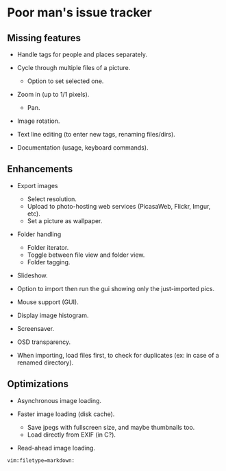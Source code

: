 Poor man's issue tracker
========================


Missing features
----------------

- Handle tags for people and places separately.

- Cycle through multiple files of a picture.
  - Option to set selected one.

- Zoom in (up to 1/1 pixels).
  - Pan.

- Image rotation.

- Text line editing (to enter new tags, renaming files/dirs).

- Documentation (usage, keyboard commands).


Enhancements
------------

- Export images
  - Select resolution.
  - Upload to photo-hosting web services (PicasaWeb, Flickr, Imgur, etc).
  - Set a picture as wallpaper.

- Folder handling
  - Folder iterator.
  - Toggle between file view and folder view.
  - Folder tagging.

- Slideshow.

- Option to import then run the gui showing only the just-imported pics.

- Mouse support (GUI).

- Display image histogram.

- Screensaver.

- OSD transparency.

- When importing, load files first, to check for duplicates
  (ex: in case of a renamed directory).


Optimizations
-------------

- Asynchronous image loading.

- Faster image loading (disk cache).
  - Save jpegs with fullscreen size, and maybe thumbnails too.
  - Load directly from EXIF (in C?).

- Read-ahead image loading.


```VimL
vim:filetype=markdown:
```
